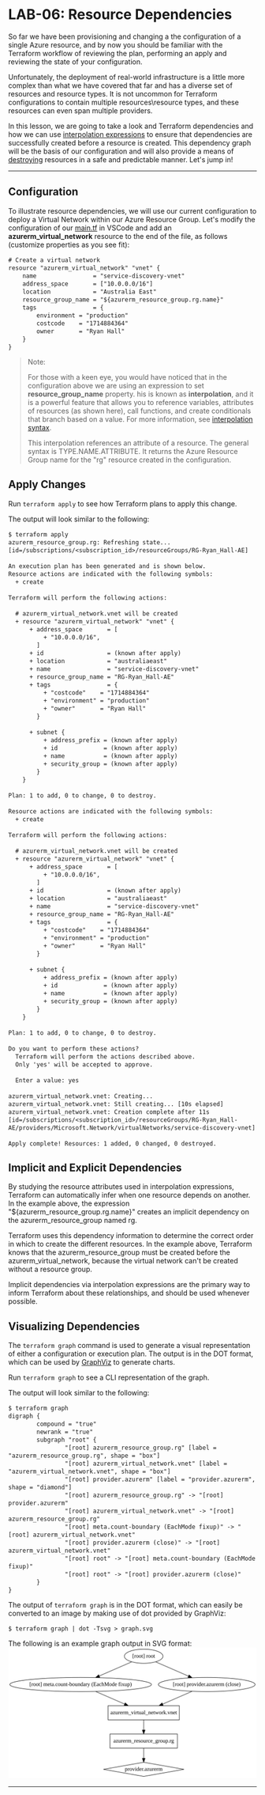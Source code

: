 # LAB-06: Resource Dependencies
So far we have been provisioning and changing a the configuration of a single Azure resource, and by now you should be familiar with the Terraform workflow of reviewing the plan, performing an apply and reviewing the state of your configuration.

Unfortunately, the deployment of real-world infrastructure is a little more complex than what we have covered that far and has a diverse set of resources and resource types. It is not uncommon for Terraform configurations to contain multiple resources\resource types, and these resources can even span multiple providers. 

In this lesson, we are going to take a look and Terraform dependencies and how we can use [interpolation expressions](https://www.terraform.io/docs/configuration-0-11/interpolation.html) to ensure that dependencies are successfully created before a resource is created. This dependency graph will be the basis of our configuration and will also provide a means of [destroying](https://www.terraform.io/docs/commands/destroy.html) resources in  a safe and predictable manner. Let's jump in!

---

## Configuration
To illustrate resource dependencies, we will use our current configuration to deploy a Virtual Network within our Azure Resource Group. Let's modify the configuration of our [main.tf](../main.tf) in VSCode and add an **azurerm_virtual_network** resource to the end of the file, as follows (customize properties as you see fit):
```
# Create a virtual network
resource "azurerm_virtual_network" "vnet" {
    name                = "service-discovery-vnet"
    address_space       = ["10.0.0.0/16"]
    location            = "Australia East"
    resource_group_name = "${azurerm_resource_group.rg.name}"
    tags                = {
        environment = "production"
        costcode    = "1714884364"
        owner       = "Ryan Hall"
    }
}
```
>Note:
>
>For those with a keen eye, you would have noticed that in the configuration above we are using an expression to set **resource_group_name** property. his is known as **interpolation**, and it is a powerful feature that allows you to reference variables, attributes of resources (as shown here), call functions, and create conditionals that branch based on a value. For more information, see [interpolation syntax](https://www.terraform.io/docs/configuration-0-11/interpolation.html).
>
>This interpolation references an attribute of a resource. The general syntax is TYPE.NAME.ATTRIBUTE. It returns the Azure Resource Group name for the "rg" resource created in the configuration.

## Apply Changes
Run `terraform apply` to see how Terraform plans to apply this change.

The output will look similar to the following:
```
$ terraform apply
azurerm_resource_group.rg: Refreshing state... [id=/subscriptions/<subscription_id>/resourceGroups/RG-Ryan_Hall-AE]

An execution plan has been generated and is shown below.  
Resource actions are indicated with the following symbols:
  + create

Terraform will perform the following actions:

  # azurerm_virtual_network.vnet will be created
  + resource "azurerm_virtual_network" "vnet" {
      + address_space       = [
          + "10.0.0.0/16",
        ]
      + id                  = (known after apply)
      + location            = "australiaeast"
      + name                = "service-discovery-vnet"
      + resource_group_name = "RG-Ryan_Hall-AE"
      + tags                = {
          + "costcode"    = "1714884364"
          + "environment" = "production"
          + "owner"       = "Ryan Hall"
        }

      + subnet {
          + address_prefix = (known after apply)
          + id             = (known after apply)
          + name           = (known after apply)
          + security_group = (known after apply)
        }
    }

Plan: 1 to add, 0 to change, 0 to destroy.

Resource actions are indicated with the following symbols:
  + create

Terraform will perform the following actions:

  # azurerm_virtual_network.vnet will be created
  + resource "azurerm_virtual_network" "vnet" {
      + address_space       = [
          + "10.0.0.0/16",
        ]
      + id                  = (known after apply)
      + location            = "australiaeast"
      + name                = "service-discovery-vnet"
      + resource_group_name = "RG-Ryan_Hall-AE"
      + tags                = {
          + "costcode"    = "1714884364"
          + "environment" = "production"
          + "owner"       = "Ryan Hall"
        }

      + subnet {
          + address_prefix = (known after apply)
          + id             = (known after apply)
          + name           = (known after apply)
          + security_group = (known after apply)
        }
    }

Plan: 1 to add, 0 to change, 0 to destroy.

Do you want to perform these actions?
  Terraform will perform the actions described above.
  Only 'yes' will be accepted to approve.

  Enter a value: yes

azurerm_virtual_network.vnet: Creating...
azurerm_virtual_network.vnet: Still creating... [10s elapsed]
azurerm_virtual_network.vnet: Creation complete after 11s [id=/subscriptions/<subscription_id>/resourceGroups/RG-Ryan_Hall-AE/providers/Microsoft.Network/virtualNetworks/service-discovery-vnet]

Apply complete! Resources: 1 added, 0 changed, 0 destroyed.
```
## Implicit and Explicit Dependencies
By studying the resource attributes used in interpolation expressions, Terraform can automatically infer when one resource depends on another. In the example above, the expression "${azurerm_resource_group.rg.name}" creates an implicit dependency on the azurerm_resource_group named rg.

Terraform uses this dependency information to determine the correct order in which to create the different resources. In the example above, Terraform knows that the azurerm_resource_group must be created before the azurerm_virtual_network, because the virtual network can't be created without a resource group.

Implicit dependencies via interpolation expressions are the primary way to inform Terraform about these relationships, and should be used whenever possible.

## Visualizing Dependencies
The `terraform graph` command is used to generate a visual representation of either a configuration or execution plan. The output is in the DOT format, which can be used by [GraphViz](http://www.graphviz.org/) to generate charts.

Run `terraform graph` to see a CLI representation of the graph.

The output will look similar to the following:
```
$ terraform graph
digraph {
        compound = "true"
        newrank = "true"
        subgraph "root" {
                "[root] azurerm_resource_group.rg" [label = "azurerm_resource_group.rg", shape = "box"]
                "[root] azurerm_virtual_network.vnet" [label = "azurerm_virtual_network.vnet", shape = "box"]
                "[root] provider.azurerm" [label = "provider.azurerm", shape = "diamond"]
                "[root] azurerm_resource_group.rg" -> "[root] provider.azurerm"
                "[root] azurerm_virtual_network.vnet" -> "[root] azurerm_resource_group.rg"
                "[root] meta.count-boundary (EachMode fixup)" -> "[root] azurerm_virtual_network.vnet"
                "[root] provider.azurerm (close)" -> "[root] azurerm_virtual_network.vnet"
                "[root] root" -> "[root] meta.count-boundary (EachMode fixup)"
                "[root] root" -> "[root] provider.azurerm (close)"
        }
}
```
The output of `terraform graph` is in the DOT format, which can easily be converted to an image by making use of dot provided by GraphViz:
```
$ terraform graph | dot -Tsvg > graph.svg
```
The following is an example graph output in SVG format:
![graph](../Images/graph.svg)
 
---
